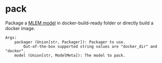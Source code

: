 # pack

Package a [MLEM model](/doc/user-guide/mlem-abcs#modeltype) in
docker-build-ready folder or directly build a docker image.

    Args:
        packager (Union[str, Packager]): Packager to use.
            Out-of-the-box supported string values are "docker_dir" and "docker".
        model (Union[str, ModelMeta]): The model to pack.
